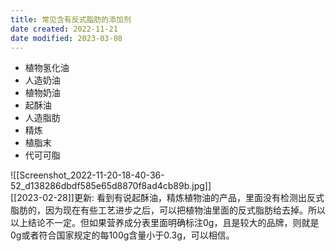 ```yaml
---
title: 常见含有反式脂肪的添加剂
date created: 2022-11-21
date modified: 2023-03-08
---
```


- 植物氢化油
- 人造奶油
- 植物奶油
- 起酥油
- 人造脂肪
- 精炼
- 植脂末
- 代可可脂

![[Screenshot_2022-11-20-18-40-36-52_d138286dbdf585e65d8870f8ad4cb89b.jpg]]  
[[2023-02-28]]更新: 看到有说起酥油，精炼植物油的产品，里面没有检测出反式脂肪的，因为现在有些工艺进步之后，可以把植物油里面的反式脂肪给去掉。所以以上结论不一定。但如果营养成分表里面明确标注0g，且是较大的品牌，则就是0g或者符合国家规定的每100g含量小于0.3g，可以相信。
